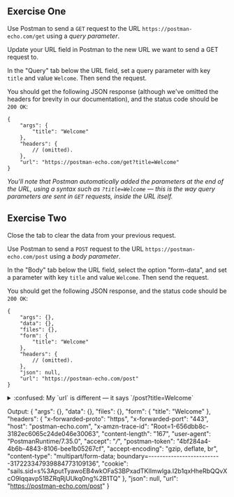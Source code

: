 ## Exercise One

Use Postman to send a `GET` request to the URL `https://postman-echo.com/get`
using a _query parameter_.

Update your URL field in Postman to the new URL we want to send a GET request
to.

In the "Query" tab below the URL field, set a query parameter with key `title`
and value `Welcome`. Then send the request.

You should get the following JSON response (although we've omitted the headers
for brevity in our documentation), and the status code should be `200 OK`:

```jsonc
{
    "args": {
        "title": "Welcome"
    },
    "headers": {
        // (omitted).
    },
    "url": "https://postman-echo.com/get?title=Welcome"
}
```

_You'll note that Postman automatically added the parameters at the end of the
URL, using a syntax such as `?title=Welcome` — this is the way query parameters
are sent in `GET` requests, inside the URL itself._



## Exercise Two

Close the tab to clear the data from your previous request.

Use Postman to send a `POST` request to the URL `https://postman-echo.com/post`
using a _body parameter_.

In the "Body" tab below the URL field, select the option "form-data", and set a
parameter with key `title` and value `Welcome`. Then send the request.

You should get the following JSON response, and the status code should be `200
OK`:

```jsonc
{
    "args": {},
    "data": {},
    "files": {},
    "form": {
        "title": "Welcome"
    },
    "headers": {
        // (omitted).
    },
    "json": null,
    "url": "https://postman-echo.com/post"
}
```

<details>
  <summary>:confused: My `url` is different — it says `/post?title=Welcome`</summary>

  ---

  If you're seeing this, you've probably put it in the 'Params' tab. To fix this:

  1. Close the tab to clear the request you made.
  2. Set up the request to send a POST request to `https://postman-echo.com/post`
  3. Click through to the "Body" tab — not the "Params" tab.
  4. Select `form-data`.
  5. Add a parameter with the key `title` and value `Welcome`.

  ---

</details>


Output:
{
    "args": {},
    "data": {},
    "files": {},
    "form": {
        "title": "Welcome"
    },
    "headers": {
        "x-forwarded-proto": "https",
        "x-forwarded-port": "443",
        "host": "postman-echo.com",
        "x-amzn-trace-id": "Root=1-656dbb8c-3182ec6065c24de046e30063",
        "content-length": "167",
        "user-agent": "PostmanRuntime/7.35.0",
        "accept": "*/*",
        "postman-token": "4bf284a4-4b6b-4843-8106-bee1b05267cf",
        "accept-encoding": "gzip, deflate, br",
        "content-type": "multipart/form-data; boundary=--------------------------317223347939884773109136",
        "cookie": "sails.sid=s%3AputTyawoEB4wkOFaS3BPxadTKIImwlga.I2b1qxHheRbQQvXcO9lqqavp51BZRqRjUUkq0ng%2B1TQ"
    },
    "json": null,
    "url": "https://postman-echo.com/post"
}